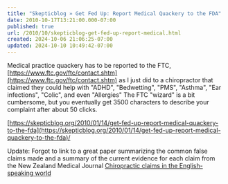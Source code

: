 ```yaml
---
title: "Skepticblog » Get Fed Up: Report Medical Quackery to the FDA"
date: 2010-10-17T13:21:00.000-07:00
published: true
url: /2010/10/skepticblog-get-fed-up-report-medical.html
created: 2024-10-06 21:06:25-07:00
updated: 2024-10-10 10:49:42-07:00
---
```


Medical practice quackery has to be reported to the FTC, [https://www.ftc.gov/ftc/contact.shtm](https://www.ftc.gov/ftc/contact.shtm) as I just did to a chiropractor that claimed they could help with "ADHD", "Bedwetting", "PMS", "Asthma", "Ear infections", "Colic", and even "Allergies" The FTC "wizard" is a bit cumbersome, but you eventually get 3500 characters to describe your complaint after about 50 clicks.  
  
[https://skepticblog.org/2010/01/14/get-fed-up-report-medical-quackery-to-the-fda](https://skepticblog.org/2010/01/14/get-fed-up-report-medical-quackery-to-the-fda)/  
  
  
  
Update: Forgot to link to a great paper summarizing the common false claims made and a summary of the current evidence for each claim from the New Zealand Medical Journal [Chiropractic claims in the English-speaking world](https://www.dcscience.net/Ernst-Gilbey-Chiropractic-claims-NZMJ.pdf)